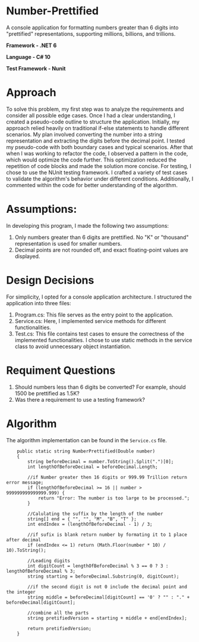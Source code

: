 # Number-Prettified
A console application for formatting numbers greater than 6 digits into "prettified" representations, supporting millions, billions, and trillions.

**Framework - .NET 6**

**Language - C# 10**

**Test Framework - Nunit**
# Approach
To solve this problem, my first step was to analyze the requirements and consider all possible edge cases. Once I had a clear understanding, I created a pseudo-code outline to structure the application. Initially, my approach relied heavily on traditional if-else statements to handle different scenarios. My plan involved converting the number into a string representation and extracting the digits before the decimal point. I tested my pseudo-code with both boundary cases and typical scenarios. After that when I was working to refactor the code, I observed a pattern in the code, which would optimize the code further. This optimization reduced the repetition of code blocks and made the solution more concise. For testing, I chose to use the NUnit testing framework. I crafted a variety of test cases to validate the algorithm's behavior under different conditions. Additionally, I commented within the code for better understanding of the algorithm.
# Assumptions:
In developing this program, I made the following two assumptions:
1) Only numbers greater than 6 digits are prettified. No "K" or "thousand" representation is used for smaller numbers.
2) Decimal points are not rounded off, and exact floating-point values are displayed. 
# Design Decisions
For simplicity, I opted for a console application architecture. I structured the application into three files:
1) Program.cs: This file serves as the entry point to the application.
2) Service.cs: Here, I implemented service methods for different functionalities.
3) Test.cs: This file contains test cases to ensure the correctness of the implemented functionalities.
I chose to use static methods in the service class to avoid unnecessary object instantiation.
# Requiment Questions
1) Should numbers less than 6 digits be converted? For example, should 1500 be prettified as 1.5K?
2) Was there a requirement to use a testing framework?

# Algorithm

The algorithm implementation can be found in the `Service.cs` file. 


        public static string NumberPrettified(Double number)
        {
            string beforeDecimal = number.ToString().Split(".")[0];
            int lengthOfBeforeDecimal = beforeDecimal.Length;

            //if Number greater then 16 digits or 999.99 Trillion return error message;
            if (lengthOfBeforeDecimal >= 16 || number > 999999999999999.999) {
                return "Error: The number is too large to be processed.";
            }

            //Calulating the suffix by the length of the number
            string[] end = { "", "", "M", "B", "T" };
            int endIndex = (lengthOfBeforeDecimal - 1) / 3;

            //if sufix is blank return number by formating it to 1 place after decimal
            if (endIndex <= 1) return (Math.Floor(number * 10) / 10).ToString();

            //Leading digits
            int digitCount = lengthOfBeforeDecimal % 3 == 0 ? 3 : lengthOfBeforeDecimal % 3;
            string starting = beforeDecimal.Substring(0, digitCount);

            //if the second digit is not 0 include the decimal point and the integer
            string middle = beforeDecimal[digitCount] == '0' ? "" : "." + beforeDecimal[digitCount];

            //combine all the parts
            string pretifiedVersion = starting + middle + end[endIndex];

            return pretifiedVersion;
        }



